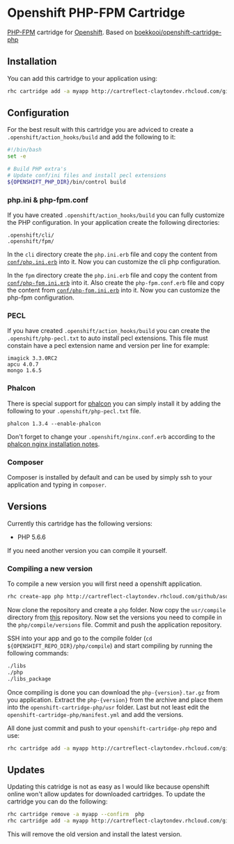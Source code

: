 # Openshift PHP-FPM Cartridge
[PHP-FPM](http://php.net/manual/en/book.fpm.php) cartridge for [Openshift](https://www.openshift.com/).
Based on [boekkooi/openshift-cartridge-php](https://github.com/boekkooi/openshift-cartridge-php)

## Installation
You can add this cartridge to your application using:
```BASH
rhc cartridge add -a myapp http://cartreflect-claytondev.rhcloud.com/github/asox/openshift-cartridge-php
```

## Configuration
For the best result with this cartridge you are adviced to create a `.openshift/action_hooks/build` and add the following to it:
```BASH
#!/bin/bash
set -e

# Build PHP extra's
# Update conf/ini files and install pecl extensions
${OPENSHIFT_PHP_DIR}/bin/control build
```

### php.ini & php-fpm.conf
If you have created `.openshift/action_hooks/build` you can fully customize the PHP configuration.
In your application create the following directories:
```
.openshift/cli/
.openshift/fpm/
```

In the `cli` directory create the `php.ini.erb` file and copy the content from [`conf/php.ini.erb`](https://github.com/asox/openshift-cartridge-php/blob/master/conf/php.ini.erb) into it.
Now you can customize the cli php configuration.

In the `fpm` directory create the `php.ini.erb` file and copy the content from [`conf/php-fpm.ini.erb`](https://github.com/asox/openshift-cartridge-php/blob/master/conf/php-fpm.ini.erb) into it.
Also create the `php-fpm.conf.erb` file and copy the content from [`conf/php-fpm.ini.erb`](https://github.com/asox/openshift-cartridge-php/blob/master/conf/php-fpm.conf.erb) into it.
Now you can customize the php-fpm configuration.

### PECL
If you have created `.openshift/action_hooks/build` you can create the `.openshift/php-pecl.txt` to auto install pecl extensions.
This file must constain have a pecl extension name and version per line for example:
```
imagick 3.3.0RC2
apcu 4.0.7
mongo 1.6.5
```

### Phalcon
There is special support for [phalcon](http://phalconphp.com/) you can simply install it by adding the following to your `.openshift/php-pecl.txt` file.
```
phalcon 1.3.4 --enable-phalcon
```
Don't forget to change your `.openshift/nginx.conf.erb` according to the [phalcon nginx installation notes](http://docs.phalconphp.com/en/latest/reference/nginx.html).

### Composer
Composer is installed by default and can be used by simply ssh to your application and typing in `composer`.

## Versions
Currently this cartridge has the following versions:
- PHP 5.6.6

If you need another version you can compile it yourself.

### Compiling a new version
To compile a new version you will first need a openshift application.
```BASH
rhc create-app php http://cartreflect-claytondev.rhcloud.com/github/asox/openshift-cartridge-php
```

Now clone the repository and create a `php` folder. Now copy the `usr/compile` directory from [this](https://github.com/asox/openshift-cartridge-php) repository.
Now set the versions you need to compile in the `php/compile/versions` file. Commit and push the application repository.

SSH into your app and go to the compile folder (`cd ${OPENSHIFT_REPO_DIR}/php/compile`) and start compiling by running the following commands:
```BASH
./libs
./php
./libs_package
```
Once compiling is done you can download the `php-{version}.tar.gz` from you application.
Extract the `php-{version}` from the archive and place them into the `openshift-cartridge-php/usr` folder.
Last but not least edit the `openshift-cartridge-php/manifest.yml` and add the versions.

All done just commit and push to your `openshift-cartridge-php` repo and use:
```BASH
rhc cartridge add -a myapp http://cartreflect-claytondev.rhcloud.com/github/<user>/openshift-cartridge-php
```

## Updates
Updating this catridge is not as easy as I would like because openshift online won't allow updates for downloaded cartridges.
To update the cartridge you can do the following:
```BASH
rhc cartridge remove -a myapp --confirm  php
rhc cartridge add -a myapp http://cartreflect-claytondev.rhcloud.com/github/<user>/openshift-cartridge-php
```
This will remove the old version and install the latest version.
